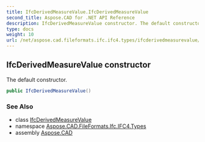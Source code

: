 ```yaml
---
title: IfcDerivedMeasureValue.IfcDerivedMeasureValue
second_title: Aspose.CAD for .NET API Reference
description: IfcDerivedMeasureValue constructor. The default constructor
type: docs
weight: 10
url: /net/aspose.cad.fileformats.ifc.ifc4.types/ifcderivedmeasurevalue/ifcderivedmeasurevalue/
---
```

## IfcDerivedMeasureValue constructor

The default constructor.

```csharp
public IfcDerivedMeasureValue()
```

### See Also

* class [IfcDerivedMeasureValue](../)
* namespace [Aspose.CAD.FileFormats.Ifc.IFC4.Types](../../ifcderivedmeasurevalue/)
* assembly [Aspose.CAD](../../../)


